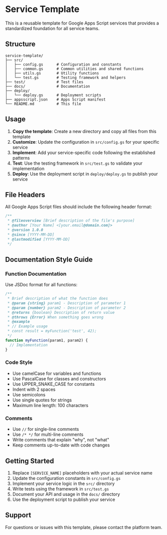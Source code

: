 # Service Template

This is a reusable template for Google Apps Script services that provides a standardized foundation for all service teams.

## Structure

```
service-template/
├── src/
│   ├── config.gs      # Configuration and constants
│   ├── common.gs      # Common utilities and shared functions
│   ├── utils.gs       # Utility functions
│   └── test.gs        # Testing framework and helpers
├── test/              # Test files
├── docs/              # Documentation
├── deploy/
│   └── deploy.gs      # Deployment scripts
├── appsscript.json    # Apps Script manifest
└── README.md          # This file
```

## Usage

1. **Copy the template**: Create a new directory and copy all files from this template
2. **Customize**: Update the configuration in `src/config.gs` for your specific service
3. **Implement**: Add your service-specific code following the established patterns
4. **Test**: Use the testing framework in `src/test.gs` to validate your implementation
5. **Deploy**: Use the deployment script in `deploy/deploy.gs` to publish your service

## File Headers

All Google Apps Script files should include the following header format:

```javascript
/**
 * @fileoverview [Brief description of the file's purpose]
 * @author [Your Name] <[your.email@domain.com]>
 * @version 1.0.0
 * @since [YYYY-MM-DD]
 * @lastmodified [YYYY-MM-DD]
 */
```

## Documentation Style Guide

### Function Documentation

Use JSDoc format for all functions:

```javascript
/**
 * Brief description of what the function does
 * @param {string} param1 - Description of parameter 1
 * @param {number} param2 - Description of parameter 2
 * @returns {boolean} Description of return value
 * @throws {Error} When something goes wrong
 * @example
 * // Example usage
 * const result = myFunction('test', 42);
 */
function myFunction(param1, param2) {
  // Implementation
}
```

### Code Style

- Use camelCase for variables and functions
- Use PascalCase for classes and constructors
- Use UPPER_SNAKE_CASE for constants
- Indent with 2 spaces
- Use semicolons
- Use single quotes for strings
- Maximum line length: 100 characters

### Comments

- Use `//` for single-line comments
- Use `/* */` for multi-line comments
- Write comments that explain "why", not "what"
- Keep comments up-to-date with code changes

## Getting Started

1. Replace `[SERVICE_NAME]` placeholders with your actual service name
2. Update the configuration constants in `src/config.gs`
3. Implement your service logic in the `src/` directory
4. Write tests using the framework in `src/test.gs`
5. Document your API and usage in the `docs/` directory
6. Use the deployment script to publish your service

## Support

For questions or issues with this template, please contact the platform team.
